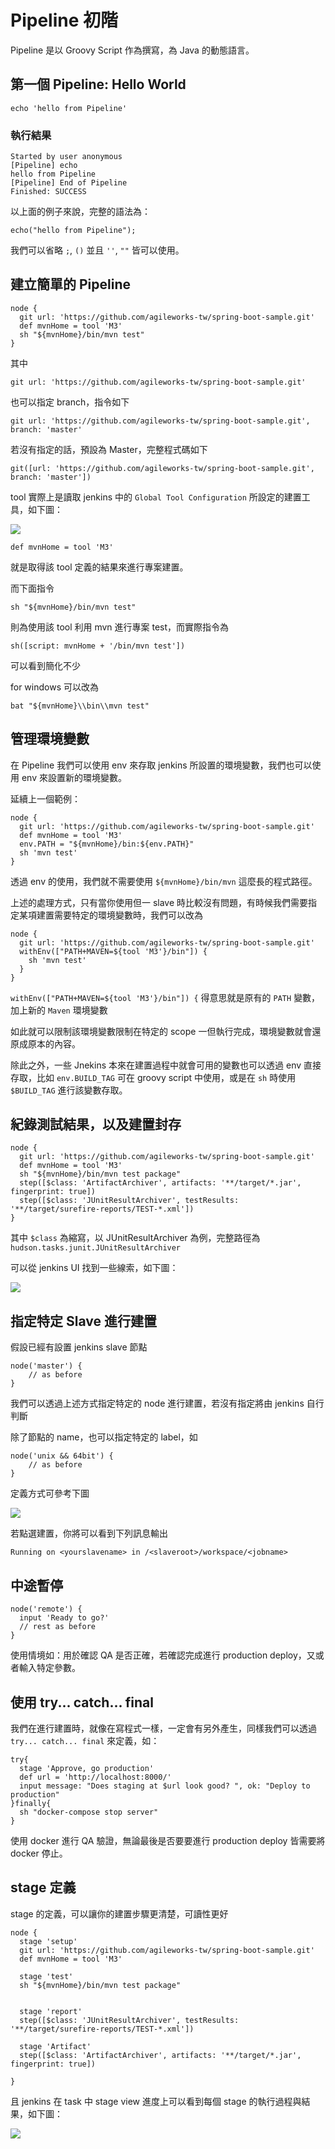 # Pipeline 初階

Pipeline 是以 Groovy Script 作為撰寫，為 Java 的動態語言。

## 第一個 Pipeline: Hello World

```
echo 'hello from Pipeline'
```

### 執行結果

```
Started by user anonymous
[Pipeline] echo
hello from Pipeline
[Pipeline] End of Pipeline
Finished: SUCCESS
```

以上面的例子來說，完整的語法為：

```
echo("hello from Pipeline");
```

我們可以省略 `;`, `()` 並且  `''`, `""` 皆可以使用。


## 建立簡單的 Pipeline

```
node {
  git url: 'https://github.com/agileworks-tw/spring-boot-sample.git'
  def mvnHome = tool 'M3'
  sh "${mvnHome}/bin/mvn test"
}
```

其中


```
git url: 'https://github.com/agileworks-tw/spring-boot-sample.git'
```

也可以指定 branch，指令如下


```
git url: 'https://github.com/agileworks-tw/spring-boot-sample.git', branch: 'master'
```

若沒有指定的話，預設為 Master，完整程式碼如下

```
git([url: 'https://github.com/agileworks-tw/spring-boot-sample.git', branch: 'master'])
```


tool 實際上是讀取 jenkins 中的 `Global Tool Configuration` 所設定的建置工具，如下圖：

![](tool-M3.png)

`def mvnHome = tool 'M3'`

就是取得該 tool 定義的結果來進行專案建置。

而下面指令

```
sh "${mvnHome}/bin/mvn test"
```

則為使用該 tool 利用 mvn 進行專案 test，而實際指令為

```
sh([script: mvnHome + '/bin/mvn test'])
```

可以看到簡化不少


for windows 可以改為

```
bat "${mvnHome}\\bin\\mvn test"
```

## 管理環境變數

在 Pipeline 我們可以使用 env 來存取 jenkins 所設置的環境變數，我們也可以使用 env 來設置新的環境變數。

延續上一個範例：

```
node {
  git url: 'https://github.com/agileworks-tw/spring-boot-sample.git'
  def mvnHome = tool 'M3'
  env.PATH = "${mvnHome}/bin:${env.PATH}"
  sh 'mvn test'
}
```

透過 env 的使用，我們就不需要使用 `${mvnHome}/bin/mvn` 這麼長的程式路徑。

上述的處理方式，只有當你使用但一 slave 時比較沒有問題，有時候我們需要指定某項建置需要特定的環境變數時，我們可以改為

```
node {
  git url: 'https://github.com/agileworks-tw/spring-boot-sample.git'
  withEnv(["PATH+MAVEN=${tool 'M3'}/bin"]) {
    sh 'mvn test'
  }
}
```
`withEnv(["PATH+MAVEN=${tool 'M3'}/bin"]) {` 得意思就是原有的 `PATH` 變數，加上新的 `Maven` 環境變數

如此就可以限制該環境變數限制在特定的 scope 一但執行完成，環境變數就會還原成原本的內容。

除此之外，一些 Jnekins 本來在建置過程中就會可用的變數也可以透過 env 直接存取，比如 `env.BUILD_TAG` 可在 groovy script 中使用，或是在 `sh` 時使用 `$BUILD_TAG` 進行該變數存取。


## 紀錄測試結果，以及建置封存

```
node {
  git url: 'https://github.com/agileworks-tw/spring-boot-sample.git'
  def mvnHome = tool 'M3'
  sh "${mvnHome}/bin/mvn test package"
  step([$class: 'ArtifactArchiver', artifacts: '**/target/*.jar', fingerprint: true])
  step([$class: 'JUnitResultArchiver', testResults: '**/target/surefire-reports/TEST-*.xml'])
}
```

其中 `$class` 為縮寫，以 JUnitResultArchiver 為例，完整路徑為 `hudson.tasks.junit.JUnitResultArchiver`

可以從 jenkins UI 找到一些線索，如下圖：

![](plugin-params.png)

## 指定特定 Slave 進行建置


假設已經有設置 jenkins slave 節點
```
node('master') {
    // as before
}
```
我們可以透過上述方式指定特定的 node 進行建置，若沒有指定將由 jenkins 自行判斷

除了節點的 name，也可以指定特定的 label，如

```
node('unix && 64bit') {
    // as before
}
```

定義方式可參考下圖

![](slave-label.png)

若點選建置，你將可以看到下列訊息輸出


`Running on <yourslavename> in /<slaveroot>/workspace/<jobname>`


## 中途暫停

```
node('remote') {
  input 'Ready to go?'
  // rest as before
}
```

使用情境如：用於確認 QA 是否正確，若確認完成進行 production deploy，又或者輸入特定參數。

## 使用 try... catch... final

我們在進行建置時，就像在寫程式一樣，一定會有另外產生，同樣我們可以透過 `try... catch... final` 來定義，如：

```
try{
  stage 'Approve, go production'
  def url = 'http://localhost:8000/'
  input message: "Does staging at $url look good? ", ok: "Deploy to production"
}finally{
  sh "docker-compose stop server"
}
```

使用 docker 進行 QA 驗證，無論最後是否要要進行 production deploy 皆需要將 docker 停止。

## stage 定義

stage 的定義，可以讓你的建置步驟更清楚，可讀性更好

```
node {
  stage 'setup'
  git url: 'https://github.com/agileworks-tw/spring-boot-sample.git'
  def mvnHome = tool 'M3'

  stage 'test'
  sh "${mvnHome}/bin/mvn test package"


  stage 'report'
  step([$class: 'JUnitResultArchiver', testResults: '**/target/surefire-reports/TEST-*.xml'])

  stage 'Artifact'
  step([$class: 'ArtifactArchiver', artifacts: '**/target/*.jar', fingerprint: true])

}
```

且 jenkins 在 task 中 stage view 進度上可以看到每個 stage 的執行過程與結果，如下圖：

![](stage-view.png)
